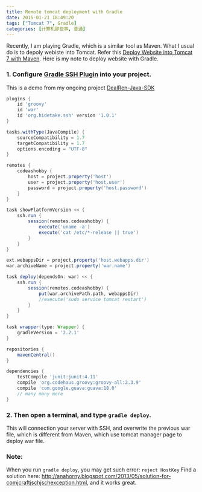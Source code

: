 ```yaml
---
title: Remote tomcat deployment with Gradle
date: 2015-01-21 18:49:20
tags: ["Tomcat 7", Gradle]
categories: [计算机那些事, 普通]
---
```

Recently, I am playing Gradle, which is a similar tool as Maven. What I usual do is to depoly webiste into Tomcat. Refer this [Deploy Website into Tomcat 7 with Maven](http://sbzhouhao.net/2014/08/22/Deploy-Website-into-Tomcat-7-with-Maven/). Here is my note to deploy website with Gradle.
<!-- more -->

### 1. Configure [Gradle SSH Plugin](https://github.com/int128/gradle-ssh-plugin) into your project.
This is a demo from my ongoing project [DealRen-Java-SDK](https://github.com/DealRenDev/DealRen-Java-SDK/blob/master/build.gradle)
```groovy
plugins {
    id 'groovy'
    id 'war'
    id 'org.hidetake.ssh' version '1.0.1'
}

tasks.withType(JavaCompile) {
    sourceCompatibility = 1.7
    targetCompatibility = 1.7
    options.encoding = "UTF-8"
}

remotes {
    codeashobby {
        host = project.property('host')
        user = project.property('host.user')
        password = project.property('host.password')
    }
}

task showPlatformVersion << {
    ssh.run {
        session(remotes.codeashobby) {
            execute('uname -a')
            execute('cat /etc/*-release || true')
        }
    }
}

ext.webappsDir = project.property('host.webapps.dir')
war.archiveName = project.property('war.name')

task deploy(dependsOn: war) << {
    ssh.run {
        session(remotes.codeashobby) {
            put(war.archivePath.path, webappsDir)
            //execute('sudo service tomcat restart')
        }
    }
}

task wrapper(type: Wrapper) {
    gradleVersion = '2.2.1'
}

repositories {
    mavenCentral()
}

dependencies {
    testCompile 'junit:junit:4.11'
    compile 'org.codehaus.groovy:groovy-all:2.3.9'
    compile 'com.google.guava:guava:18.0'
	// many many more
}
```

### 2. Then open a terminal, and type `gradle deploy`.
This will connection your server with SSH, and overwrite the previous war file, which is different from Maven, which use tomcat manager page to deploy war file.

### Note:
When you run `gradle deploy`, you may get such error: `reject HostKey`
Find a solution here: http://anahorny.blogspot.com/2013/05/solution-for-comjcraftjschjschexception.html, and it works great.
<br/><br/>